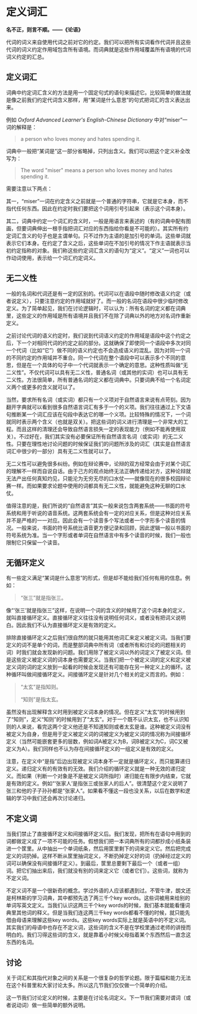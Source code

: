 # 定义词汇

**名不正，则言不顺。——《论语》**

代词的词义来自使用代词之前对它的约定。我们可以把所有实词看作代词并且这些代词的词义约定作用域包含所有语境。而词典就是这些作用域覆盖所有语境的代词词义约定的汇总。

## 定义词汇

词典中约定词汇含义的方法是用一个固定句式的语句来描述它。比较简单的做法就是像之前我们约定代词含义那样，用“某词是什么意思”的句式把词汇的含义表达出来。

例如 *Oxford Advanced Learner's English-Chinese Dictionary* 中对“miser”一词的解释是：

> a person who loves money and hates spending it.

词典中一般把“某词是”这一部分省略掉，只列出含义。我们可以把这个定义补全改写为：

> The word "miser" means a person who loves money and hates spending it.

需要注意以下两点：

其一，“miser”一词在约定含义之前就是一个普通的字符串，它就是它本身，而不指代任何东西。因此在约定时我们要把这个词用引号引起来（表示这个词本身）。

其二，词典中约定一个词汇的含义时，一般是用语言来表述的（有的词典中配有图画，但要词典伸出一根手指把词汇对应的东西指给你看是不可能的）。其实所有约定词汇含义的句子也是主谓单句。只不过作为主语的是加引号的单词。这些单词就表示它们本身。在约定了含义之后，这些单词在不加引号的情况下作主语就表示当初约定指称的对象。我们称这些约定词汇含义的语句为“定义”。“定义”一词也可以作动词使用，表示给一个词汇约定词义。

## 无二义性

一般的名词和代词还是有一定的区别的。代词可以在语段中随时修改语义约定（或者说定义），只要注意约定的作用域就好了。而一般的名词在语段中很少临时修改定义。为了简单起见，我们在讨论逻辑时，可以认为：所有名词的定义都在词典里，这些定义的作用域是所有语境并且我们不在除了词典以外的地方对名词作重新定义。

之前讨论代词的语义约定时，我们说到代词语义约定的作用域是语段中这个约定之后，下一个对相同代词的约定之前的部分。这就确保了即使同一个语段中多次对同一个代词（比如“它”）做不同的语义约定也不会造成语义的混乱。因为对同一个词的不同约定的作用域并不重合。同一个代词在整个语段中可以表示多个不同的意思，但是在一个具体的句子中一个代词就表示一个确定的意思。这种性质叫做“无二义性”。不仅代词可以具有无二义性，普通名词（或其他的实词）也可以具有无二义性。方法很简单，所有普通名词的定义都在词典中。只要词典不给一个名词定义两个或更多的含义就可以了。

当然，要求所有名词（或实词）都只有一个义项对于自然语言来说有点苛刻。因为翻开字典就可以看到很多自然语言词汇有多于一个的义项。我们往往通过上下文语句推断某一个词汇应该在句段中表达它的哪一个义项。比较特殊的情况下，一个词就同时表示两个含义（也就是双关）。把这些词的词义进行清理是一个非常大的工程。而且这样的清理还会导致自然语言损失一定的表现能力（例如不能再使用双关）。不过好在，我们其实没有必要保证所有自然语言名词（或实词）的无二义性。只要在理性地讨论问题的时候保证我们的问题所涉及的词汇（其实是自然语言词汇中很少的一部分）具有无二义性就可以了。

无二义性可以避免很多纠纷。例如在辩论赛中，论辩的双方经常会由于对某个词汇的理解不一样而自说自话。由于己方的观点始终无法正确传递给对方，这种论辩就无法产出任何真知灼见，只能沦为无穷无尽的口水仗——就像现在的很多校园辩论赛一样。而如果要求论题中使用的词都具有无二义性，就能避免这种无聊的口水仗。

值得注意的是，我们所说的“自然语言”其实一般来说包含两套系统——书面的符号系统和用于听说的语音系统。这两套系统会有一定的对应关系，但是这种对应关系并不是严格的一一对应。因此会有一个读音多个写法或者一个字形多个读音的情况。一般来说，书面的符号系统比语音更方便记录和回顾，因此逻辑一般以书面的符号系统为准。当一个字形或者单词在自然语言中有多个读音的时候，我们一般也限制它只保留一个读音。

## 无循环定义

有一些定义满足“某词是什么意思”的形式，但是却不能给我们任何有用的信息。例如：

> “张三”就是指张三。

像“‘张三’就是指张三”这样，在说明一个词的含义的时候用了这个词本身的定义，就叫直接循环定义。直接循环定义往往没有说明任何词义，或者没有把词义说明白。因此我们不认为直接循环定义是有效的定义。

排除直接循环定义之后我们很自然的就只能用其他词汇来定义被定义词。当我们要定义的词不是单个的词，而是整部词典中所有词（或者所有和讨论的问题相关的词）时我们就会发现新的问题。我们用除了被定义词以外的词定义了被定义词。但是这些定义被定义词的词本身也需要定义。当我们把一个被定义词的定义和定义被定义词的词的定义放到一起看的时候会发现还有可能存在另一种定义上的循环。这种循环叫做间接循环定义。间接循环定义是针对几个相关的定义而言的。例如：

> “太玄”是指知则。
>
> “知则”是指太玄。

虽然没有出现解释含义时用到被定义词本身的情况。但在定义“太玄”的时候用到了“知则”，定义“知则”的时候用到了“太玄”。对于一个既不认识太玄，也不认识知则的人来说，看完这两个定义他还是不知道知则或者太玄是谁。这种被定义词没有被定义为自身，但是用于定义被定义词的词被定义为被定义词的情况称为间接循环定义（当然可能嵌套更多的层数，例如词A被定义为B，词B被定义为C，词C又被定义为A）。我们同样也不认为存在间接循环定义的一组定义是有效的定义。

注意，在定义中“是指”后边出现被定义词本身不一定就是循环定义，而只能算递归定义。递归定义有的有效有的无效。我们介绍的循环定义就是一种无效的递归定义。而如果（判断一个对象是不是被定义词所指时）递归能在有限步内结束，它就是有效的定义。例如“‘张家人’是指张三或张家人的后人”。很清楚这个定义说明了张三和他的子子孙孙都是“张家人”。如果看不懂这一段也没关系，以后在数学和逻辑的学习中我们还会再次讨论递归。

## 不定义词

当我们禁止了直接循环定义和间接循环定义后。我们发现，把所有在语句中用到的词都做定义成了一项不可能的任务。假想我们把一本词典所有的词都抄成小纸条装进一个筐里。从中抽出一个单词纸条，然后用筐里剩下的词来定义它。然后把完成定义的词扔掉。这样不断从筐里抽词定义，不断扔掉定义好的词（扔掉经过定义的词可以确保没有间接循环定义）。到最后，筐里总要剩下最后一个（或者一组）词。把它们抽出来后，我们就没有别的词来定义它（或者它们）。这些词，就称为不定义词。

不定义词不是一个很新奇的概念。学过外语的人应该都遇到过。不管牛津，朗文还是柯林斯的学习词典，其中都预先选了两三千个key words。这些词被用来给别的单词写英文定义。当我们认识这两三千个key words的时候，我们基本就能看懂词典里其他词的释义。但是当我们连这两三千key words都看不懂的时候，就只能先借由母语来理解这些key words。这些key words实际上就是英语中的不定义词。其实我们的母语中也存在不定义词，这些词的含义不是在学校里通过老师的讲授而明白的。我们习得这些词的含义，就是靠着小时候父母指着某个东西然后一直念这东西的名词。

## 讨论

关于词汇和其指代对象之间的关系是一个很复杂的哲学论题。限于篇幅和能力无法在这个科普里和大家讨论太多。所以这几节我们仅仅做一个简单的介绍。

这一节我们讨论定义的时候，主要是在讨论名词定义。下一节我们需要对谓词（或者说动词）做一些简单的额外说明。
